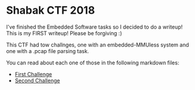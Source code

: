 # Shabak CTF 2018

I've finished the Embedded Software tasks so I decided to do a writeup!
This is my FIRST writeup! Please be forgiving :)

This CTF had tow challnges, one with an embedded-MMUless system and one with a .pcap file parsing task.

You can read about each one of those in the following markdown files:
  * [First Challenge](01/README.md)
  * [Second Challenge](02/README.md)
